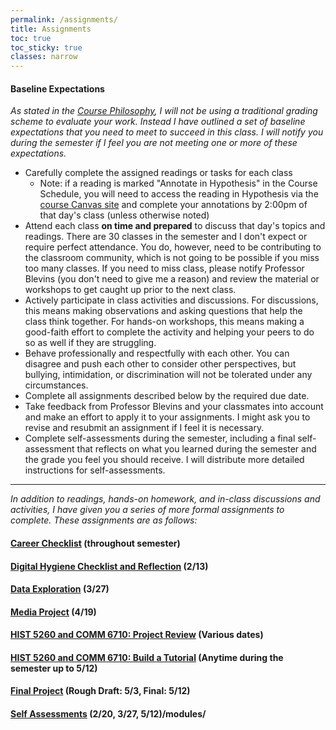 ```yaml
---
permalink: /assignments/
title: Assignments
toc: true
toc_sticky: true
classes: narrow
---
```


#### Baseline Expectations
*As stated in the [Course Philosophy]({{site.baseurl}}/policies), I will not be using a traditional grading scheme to evaluate your work. Instead I have outlined a set of baseline expectations that you need to meet to succeed in this class. I will notify you during the semester if I feel you are not meeting one or more of these expectations.*

- Carefully complete the assigned readings or tasks for each class
	- Note: if a reading is marked "Annotate in Hypothesis" in the Course Schedule, you will need to access the reading in Hypothesis via the [course Canvas site](https://ucdenver.instructure.com/courses/479412/) and complete your annotations by 2:00pm of that day's class (unless otherwise noted)
- Attend each class **on time and prepared** to discuss that day's topics and readings. There are 30 classes in the semester and I don't expect or require perfect attendance. You do, however, need to be contributing to the classroom community, which is not going to be possible if you miss too many classes. If you need to miss class, please notify Professor Blevins (you don't need to give me a reason) and review the material or workshops to get caught up prior to the next class. 
- Actively participate in class activities and discussions. For discussions, this means making observations and asking questions that help the class think together. For hands-on workshops, this means making a good-faith effort to complete the activity and helping your peers to do so as well if they are struggling.
- Behave professionally and respectfully with each other. You can disagree and push each other to consider other perspectives, but bullying, intimidation, or discrimination will not be tolerated under any circumstances.
- Complete all assignments described below by the required due date.
- Take feedback from Professor Blevins and your classmates into account and make an effort to apply it to your assignments. I might ask you to revise and resubmit an assignment if I feel it is necessary.
- Complete self-assessments during the semester, including a final self-assessment that reflects on what you learned during the semester and the grade you feel you should receive. I will distribute more detailed instructions for self-assessments.

---

*In addition to readings, hands-on homework, and in-class discussions and activities, I have given you a series of more formal assignments to complete. These assignments are as follows:*

#### [Career Checklist]({{site.baseurl}}/assignments/career-checklist) (throughout semester)

#### [Digital Hygiene Checklist and Reflection]({{site.baseurl}}/assignments/digital-hygiene) (2/13)

#### [Data Exploration]({{site.baseurl}}/assignments/data-exploration) (3/27)

#### [Media Project]({{site.baseurl}}/assignments/media-project) (4/19)

#### [HIST 5260 and COMM 6710: Project Review]({{site.baseurl}}/assignments/project-review) (Various dates)

#### [HIST 5260 and COMM 6710: Build a Tutorial]({{site.baseurl}}/assignments/tutorial) (Anytime during the semester up to 5/12)

#### [Final Project]({{site.baseurl}}/assignments/final-project) (Rough Draft: 5/3, Final: 5/12)

#### [Self Assessments]({{site.baseurl}}/assignments/self-assessments) (2/20, 3/27, 5/12)/modules/